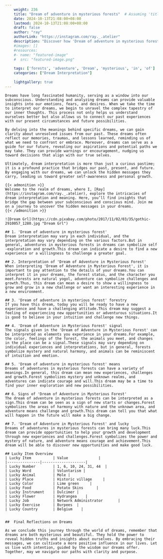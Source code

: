 ```yaml
---
    weight: 236
    title: "Dream of adventure in mysterious forests"  # Assuming 'title' column exists
    date: 2024-10-13T21:08:00+08:00
    lastmod: 2024-10-13T21:08:00+08:00
    draft: false
    author: "ray"
    authorLink: "https://instagram.com/ray._.atelier"
    description: "Discover how 'Dream of adventure in mysterious forests' can interpret your future and uncover its significant meanings in your life."
    #images: []
    #resources:
    #- name: "featured-image"
    #  src: "featured-image.png"
    
    tags: ['forests', 'adventure', 'Dream', 'mysterious', 'in', 'of']
    categories: ["Dream Interpretation"]
    
    lightgallery: true
---
```

    
    Dreams have long fascinated humanity, serving as a window into our subconscious. Understanding and analyzing dreams can provide valuable insights into our emotions, fears, and desires. When we take the time to interpret our dreams, we begin to unravel the complex tapestry of our inner thoughts. This process not only helps us understand ourselves better but also allows us to connect our past experiences with our present circumstances and future possibilities.
    
    By delving into the meanings behind specific dreams, we can gain clarity about unresolved issues from our past. These dreams often reflect our memories, traumas, and lessons learned, reminding us of what we need to confront or embrace. Moreover, dreams can serve as a guide for our future, revealing our aspirations and potential paths we may take. They can provide warnings or encouragement, nudging us toward decisions that align with our true selves.
    
    Ultimately, dream interpretation is more than just a curious pastime; it is a profound practice that bridges our past, present, and future. By engaging with our dreams, we can unlock the hidden messages they carry, leading us toward greater self-awareness and personal growth.
    
    {{< admonition >}}
    Welcome to the realm of dreams, where I, [Ray](https://instagram.com/ray._.atelier), explore the intricacies of dream interpretation and meaning. Here, you’ll find insights that bridge the gap between your subconscious and conscious mind. Join me on a journey to uncover the hidden messages in your dreams.
    {{< /admonition >}}
    
    ![Dream Grl](https://cdn.pixabay.com/photo/2017/11/02/03/35/gothic-2910057_1280.jpg "Dream Grl")
    
    ## 1. 'Dream of adventure in mysterious forest'
    Dream interpretation may vary in each individual, and the interpretation may vary depending on the various factors.But in general, adventures in mysterious forests in dreams can symbolize self -exploration and growth.This dream can indicate a desire to find a new experience or a willingness to challenge a greater goal.
    
    ## 2. Interpretation of 'Dream of Adventure in Mysterious Forest'
    When interpreting 'Dream of Adventure in Mysterious Forest', it is important to pay attention to the details of your dreams.You can interpret it in your dreams, the forest status, and the character you meet.Forests are natural yogol, adventure can symbolize challenges and growth.Thus, this dream can mean a desire to show a willingness to grow and grow in a new challenge or want an interesting experience in a new environment.
    
    ## 3. 'Dream of adventure in mysterious forest' forestry
    If you have this dream, today you will be ready to have a new experience and have a challenging attitude.This dream may suggest a feeling of experiencing new opportunities or adventurous situations.It is good to believe in your intuition and challenge new things.
    
    ## 4. 'Dream of Adventure in Mysterious Forest' signal
    The signals given in the 'Dream of Adventure in Mysterious Forest' can be interpreted as elements you experience in your dreams.For example, the color, feelings of the forest, the animals you meet, and changes in the place can be a signal.These signals may vary depending on individual experiences and interpretations, but in general, forests symbolize mystery and natural harmony, and animals can be reminiscent of intuition and emotion.
    
    ## 5. 'Dream of adventure in mysterious forest' means
    Dreams of adventures in mysterious forests can have a variety of meanings.In general, this dream can mean new experiences, challenges and growth.Forest symbolizes mystery and unknown realms, and adventures can indicate courage and will.This dream may be a time to find your inner exploration and new possibilities.
    
    ## 6. Signs of 'Dream of Adventure in Mysterious Forest'
    The dream of adventure in mysterious forests can be interpreted as a sign.This dream can be seen as a sign of new starts or changes.Forest symbolizes the areas of harmony with nature and the unknown area, and adventure means challenge and growth.This dream can tell you that what will happen in the future will make a big change.
    
    ## 7. 'Dream of Adventure in Mysterious Forest' and lucky
    Dreams of adventures in mysterious forests can bring many luck.This dream can provide opportunities to help your growth and development through new experiences and challenges.Forest symbolizes the power and mystery of nature, and adventure means courage and achievement.This dream will be able to discover new opportunities and make good luck.
    
    ## Lucky Item Overview
    | Lucky Item          | Value              |
    |---------------|--------------------|
    | Lucky Number        | 1, 6, 10, 24, 31, 44  |
    | Lucky Word          | Voluntarism |
    | Lucky Animal        | Mole |
    | Lucky Place         | Historic village     |
    | Lucky Color         | Lime green     |
    | Lucky Food          | Potato Skins      |
    | Lucky Instrument    | Dulcimer |
    | Lucky Flower        | Hydrangea    |
    | Lucky Job           | Network Administrator       |
    | Lucky Exercise      | Burpees  |
    | Lucky Country       | Belgium    |
    
    
    ##  Final Reflections on Dreams
    
    As we conclude this journey through the world of dreams, remember that dreams are both mysterious and beautiful. They hold the power to reveal hidden truths and insights about ourselves. By embracing their messages, we can cultivate a more positive influence in our lives. Let us live with intention, guided by the wisdom our dreams offer. Together, may we navigate our paths with clarity and purpose.
    